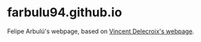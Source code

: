 # farbulu94.github.io
Felipe Arbulú's webpage, based on [Vincent Delecroix's webpage](https://github.com/videlec/page_ouaibe).
